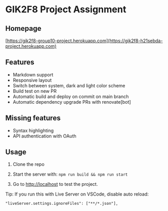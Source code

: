 # GIK2F8 Project Assignment

## Homepage

[https://gik2f8-group10-project.herokuapp.com](https://gik2f8-h21sebda-project.herokuapp.com)

## Features

* Markdown support
* Responsive layout
* Switch between system, dark and light color scheme
* Build test on new PR
* Automatic build and deploy on commit on main branch
* Automatic dependency upgrade PRs with renovate[bot]

## Missing features

* Syntax highlighting
* API authentication with OAuth

## Usage

1. Clone the repo

2. Start the server with: `npm run build && npm run start`

3. Go to <http://localhost> to test the project.

Tip: If you run this with Live Server on VSCode, disable auto reload:

```
"liveServer.settings.ignoreFiles": ["**/*.json"],
```
